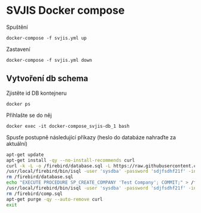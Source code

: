 # SVJIS Docker compose

Spuštění
```
docker-compose -f svjis.yml up
```

Zastavení
```
docker-compose -f svjis.yml down
```

## Vytvoření db schema

Zjistěte id DB kontejneru
```
docker ps
```
Přihlašte se do něj
```
docker exec -it docker-compose_svjis-db_1 bash
```
Spusťe postupně následující příkazy (heslo do databáze nahraďte za aktuální)
```sh
apt-get update
apt-get install -qy --no-install-recommends curl
curl -k -L -o /firebird/database.sql -L https://raw.githubusercontent.com/svjis/svjis/master/db_schema/database.sql
/usr/local/firebird/bin/isql -user 'sysdba' -password 'sdjfsdhf21f' -input '/firebird/database.sql' 'localhost:SVJIS_TEST'
rm /firebird/database.sql
echo "EXECUTE PROCEDURE SP_CREATE_COMPANY 'Test Company'; COMMIT;" > /firebird/comp.sql
/usr/local/firebird/bin/isql -user 'sysdba' -password 'sdjfsdhf21f' -input '/firebird/comp.sql' 'localhost:SVJIS_TEST'
rm /firebird/comp.sql
apt-get purge -qy --auto-remove curl
exit
```